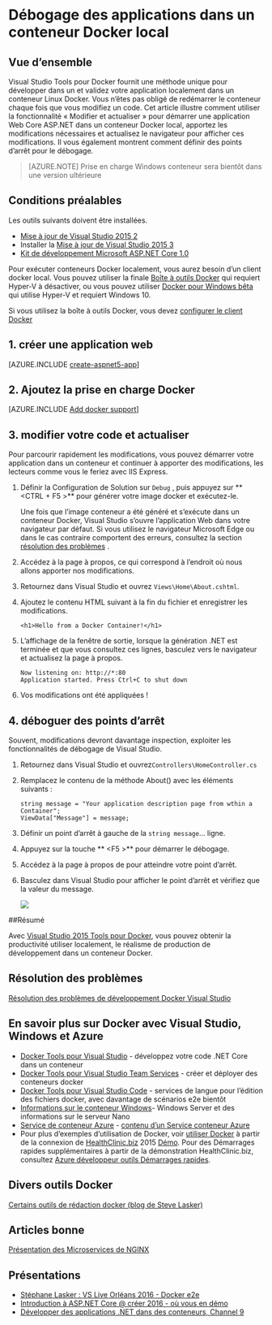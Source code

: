 <properties
   pageTitle="Débogage des applications dans un conteneur Docker local | Microsoft Azure"
   description="Découvrez comment modifier une application qui s’exécute dans un conteneur Docker local, actualisez le conteneur via modifier et actualiser et définir des points d’arrêt de débogage"
   services="azure-container-service"
   documentationCenter="na"
   authors="mlearned"
   manager="douge"
   editor="" />
<tags
   ms.service="multiple"
   ms.devlang="dotnet"
   ms.topic="article"
   ms.tgt_pltfrm="na"
   ms.workload="multiple"
   ms.date="07/22/2016"
   ms.author="mlearned" />

# <a name="debugging-apps-in-a-local-docker-container"></a>Débogage des applications dans un conteneur Docker local

## <a name="overview"></a>Vue d’ensemble
Visual Studio Tools pour Docker fournit une méthode unique pour développer dans un et validez votre application localement dans un conteneur Linux Docker.
Vous n’êtes pas obligé de redémarrer le conteneur chaque fois que vous modifiez un code.
Cet article illustre comment utiliser la fonctionnalité « Modifier et actualiser » pour démarrer une application Web Core ASP.NET dans un conteneur Docker local, apportez les modifications nécessaires et actualisez le navigateur pour afficher ces modifications.
Il vous également montrent comment définir des points d’arrêt pour le débogage.

> [AZURE.NOTE] Prise en charge Windows conteneur sera bientôt dans une version ultérieure

## <a name="prerequisites"></a>Conditions préalables
Les outils suivants doivent être installées.

- [Mise à jour de Visual Studio 2015 2](https://go.microsoft.com/fwlink/?LinkId=691978)
- Installer la [Mise à jour de Visual Studio 2015 3](https://go.microsoft.com/fwlink/?LinkId=691129)
- [Kit de développement Microsoft ASP.NET Core 1.0](https://go.microsoft.com/fwlink/?LinkID=809122)

Pour exécuter conteneurs Docker localement, vous aurez besoin d’un client docker local.
Vous pouvez utiliser la finale [Boîte à outils Docker](https://www.docker.com/products/overview#/docker_toolbox) qui requiert Hyper-V à désactiver, ou vous pouvez utiliser [Docker pour Windows bêta](https://beta.docker.com) qui utilise Hyper-V et requiert Windows 10.

Si vous utilisez la boîte à outils Docker, vous devez [configurer le client Docker](./vs-azure-tools-docker-setup.md)

## <a name="1-create-a-web-app"></a>1. créer une application web

[AZURE.INCLUDE [create-aspnet5-app](../includes/create-aspnet5-app.md)]

## <a name="2-add-docker-support"></a>2. Ajoutez la prise en charge Docker

[AZURE.INCLUDE [Add docker support](../includes/vs-azure-tools-docker-add-docker-support.md)]


## <a name="3-edit-your-code-and-refresh"></a>3. modifier votre code et actualiser

Pour parcourir rapidement les modifications, vous pouvez démarrer votre application dans un conteneur et continuer à apporter des modifications, les lecteurs comme vous le feriez avec IIS Express.

1. Définir la Configuration de Solution sur `Debug` , puis appuyez sur ** &lt;CTRL + F5 >** pour générer votre image docker et exécutez-le.

    Une fois que l’image conteneur a été généré et s’exécute dans un conteneur Docker, Visual Studio s’ouvre l’application Web dans votre navigateur par défaut.
    Si vous utilisez le navigateur Microsoft Edge ou dans le cas contraire comportent des erreurs, consultez la section [résolution des problèmes](vs-azure-tools-docker-troubleshooting-docker-errors.md) .

1. Accédez à la page à propos, ce qui correspond à l’endroit où nous allons apporter nos modifications.

1. Retournez dans Visual Studio et ouvrez `Views\Home\About.cshtml`.

1. Ajoutez le contenu HTML suivant à la fin du fichier et enregistrer les modifications.

    ```
    <h1>Hello from a Docker Container!</h1>
    ```

1.  L’affichage de la fenêtre de sortie, lorsque la génération .NET est terminée et que vous consultez ces lignes, basculez vers le navigateur et actualisez la page à propos.

    ```
    Now listening on: http://*:80
    Application started. Press Ctrl+C to shut down
    ```

1.  Vos modifications ont été appliquées !

## <a name="4-debug-with-breakpoints"></a>4. déboguer des points d’arrêt

Souvent, modifications devront davantage inspection, exploiter les fonctionnalités de débogage de Visual Studio.

1.  Retournez dans Visual Studio et ouvrez`Controllers\HomeController.cs`

1.  Remplacez le contenu de la méthode About() avec les éléments suivants :

    ```
    string message = "Your application description page from wthin a Container";
    ViewData["Message"] = message;
    ````

1.  Définir un point d’arrêt à gauche de la `string message`... ligne.

1.  Appuyez sur la touche ** &lt;F5 >** pour démarrer le débogage.

1.  Accédez à la page à propos de pour atteindre votre point d’arrêt.

1.  Basculez dans Visual Studio pour afficher le point d’arrêt et vérifiez que la valeur du message.

    ![][2]

##<a name="summary"></a>Résumé

Avec [Visual Studio 2015 Tools pour Docker](https://aka.ms/DockerToolsForVS), vous pouvez obtenir la productivité utiliser localement, le réalisme de production de développement dans un conteneur Docker.

## <a name="troubleshooting"></a>Résolution des problèmes

[Résolution des problèmes de développement Docker Visual Studio](vs-azure-tools-docker-troubleshooting-docker-errors.md)

## <a name="more-about-docker-with-visual-studio-windows-and-azure"></a>En savoir plus sur Docker avec Visual Studio, Windows et Azure

- [Docker Tools pour Visual Studio](http://aka.ms/dockertoolsforvs) - développez votre code .NET Core dans un conteneur
- [Docker Tools pour Visual Studio Team Services](http://aka.ms/dockertoolsforvsts) - créer et déployer des conteneurs docker
- [Docker Tools pour Visual Studio Code](http://aka.ms/dockertoolsforvscode) - services de langue pour l’édition des fichiers docker, avec davantage de scénarios e2e bientôt
- [Informations sur le conteneur Windows](http://aka.ms/containers)- Windows Server et des informations sur le serveur Nano
- [Service de conteneur Azure](https://azure.microsoft.com/services/container-service/) - [contenu d’un Service conteneur Azure](http://aka.ms/AzureContainerService)
-    Pour plus d’exemples d’utilisation de Docker, voir [utiliser Docker](https://github.com/Microsoft/HealthClinic.biz/wiki/Working-with-Docker) à partir de la connexion de [HealthClinic.biz](https://github.com/Microsoft/HealthClinic.biz) 2015 [Démo](https://blogs.msdn.microsoft.com/visualstudio/2015/12/08/connectdemos-2015-healthclinic-biz/). Pour des Démarrages rapides supplémentaires à partir de la démonstration HealthClinic.biz, consultez [Azure développeur outils Démarrages rapides](https://github.com/Microsoft/HealthClinic.biz/wiki/Azure-Developer-Tools-Quickstarts).

## <a name="various-docker-tools"></a>Divers outils Docker

[Certains outils de rédaction docker (blog de Steve Lasker)](https://blogs.msdn.microsoft.com/stevelasker/2016/03/25/some-great-docker-tools/)

## <a name="good-articles"></a>Articles bonne

[Présentation des Microservices de NGINX](https://www.nginx.com/blog/introduction-to-microservices/)

## <a name="presentations"></a>Présentations

- [Stéphane Lasker : VS Live Orléans 2016 - Docker e2e](https://github.com/SteveLasker/Presentations/blob/master/VSLive2016/Vegas/)
- [Introduction à ASP.NET Core @ créer 2016 - où vous en démo](https://channel9.msdn.com/Events/Build/2016/B810)
- [Développer des applications .NET dans des conteneurs, Channel 9](https://blogs.msdn.microsoft.com/stevelasker/2016/02/19/developing-asp-net-apps-in-docker-containers/)

[2]: ./media/vs-azure-tools-docker-edit-and-refresh/breakpoint.png
